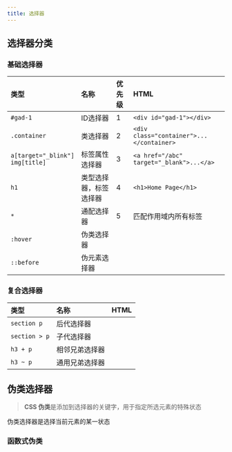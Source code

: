 ```yaml
---
title: 选择器
---
```


## 选择器分类

### 基础选择器

|类型|名称|优先级|HTML|
|:---|:---|:---|:---|
|`#gad-1`|ID选择器|1|`<div id="gad-1"></div>`|
|`.container`|类选择器|2|`<div class="container">...</container>`|
|`a[target="_blink"]` <br> `img[title]`|标签属性选择器|3|`<a href="/abc" target="_blank">...</a>`|
|`h1`|类型选择器，标签选择器|4|`<h1>Home Page</h1>`|
|`*`|通配选择器|5|匹配作用域内所有标签|
|`:hover`|伪类选择器|||
|`::before`|伪元素选择器|||

### 复合选择器

|类型|名称|HTML|
|:---|:---|:---|
|`section p`|后代选择器||
|`section > p`|子代选择器||
|`h3 + p`|相邻兄弟选择器||
|`h3 ~ p`|通用兄弟选择器||

## 伪类选择器

> **CSS 伪类**是添加到选择器的关键字，用于指定所选元素的特殊状态

伪类选择器是选择当前元素的某一状态

### 函数式伪类

